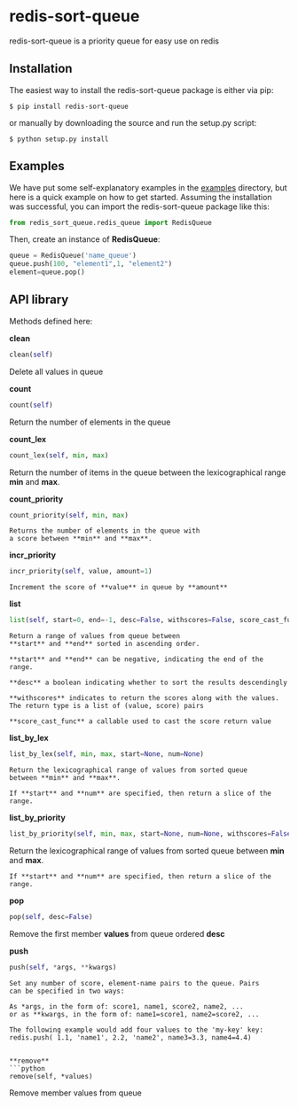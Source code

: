 # redis-sort-queue

redis-sort-queue is a priority queue for easy use on redis

Installation
------------
The easiest way to install the redis-sort-queue package is either via pip:

```
$ pip install redis-sort-queue
```

or manually by downloading the source and run the setup.py script:

```
$ python setup.py install
```

Examples
--------
We have put some self-explanatory examples in the [examples](https://github.com/yordanglez/redis-sort-queue/tree/master/example) directory, but here is a quick example on how to get started. Assuming the installation was successful, you can import the redis-sort-queue package like this:

```python
from redis_sort_queue.redis_queue import RedisQueue
```

Then, create an instance of **RedisQueue**:

```python
queue = RedisQueue('name_queue')
queue.push(100, "element1",1, "element2")
element=queue.pop()
```

API library
------------

Methods defined here:

**clean**
```python
clean(self)
 ```  
   Delete all values in queue
   
**count**
```python
count(self)
```  
   Return the number of elements in the queue

**count_lex**
```python
count_lex(self, min, max)
```
   
   Return the number of items in the queue between the
    lexicographical range **min** and **max**.

**count_priority**
```python
count_priority(self, min, max)
```
    Returns the number of elements in the queue with
    a score between **min** and **max**.

**incr_priority**
```python
incr_priority(self, value, amount=1)
 ```   
    Increment the score of **value** in queue by **amount**

**list**
```python
list(self, start=0, end=-1, desc=False, withscores=False, score_cast_func=type float)
``` 
    Return a range of values from queue between
    **start** and **end** sorted in ascending order.
     
    **start** and **end** can be negative, indicating the end of the range.
     
    **desc** a boolean indicating whether to sort the results descendingly
     
    **withscores** indicates to return the scores along with the values.
    The return type is a list of (value, score) pairs
     
    **score_cast_func** a callable used to cast the score return value

**list_by_lex**
```python
list_by_lex(self, min, max, start=None, num=None)
```    
    Return the lexicographical range of values from sorted queue
    between **min** and **max**.
     
    If **start** and **num** are specified, then return a slice of the
    range.

**list_by_priority**
```python
list_by_priority(self, min, max, start=None, num=None, withscores=False, score_cast_func=<type 'float'>)
```   
   Return the lexicographical range of values from sorted queue
    between **min** and **max**.
     
    If **start** and **num** are specified, then return a slice of the
    range.

**pop**
```python
pop(self, desc=False)
```   
   Remove the first member **values** from queue ordered **desc**

**push**
```python
push(self, *args, **kwargs)
```  
    Set any number of score, element-name pairs to the queue. Pairs
    can be specified in two ways:
     
    As *args, in the form of: score1, name1, score2, name2, ...
    or as **kwargs, in the form of: name1=score1, name2=score2, ...
     
    The following example would add four values to the 'my-key' key:
    redis.push( 1.1, 'name1', 2.2, 'name2', name3=3.3, name4=4.4)
```

**remove**
```python
remove(self, *values)
 ```  
   Remove member values from queue

